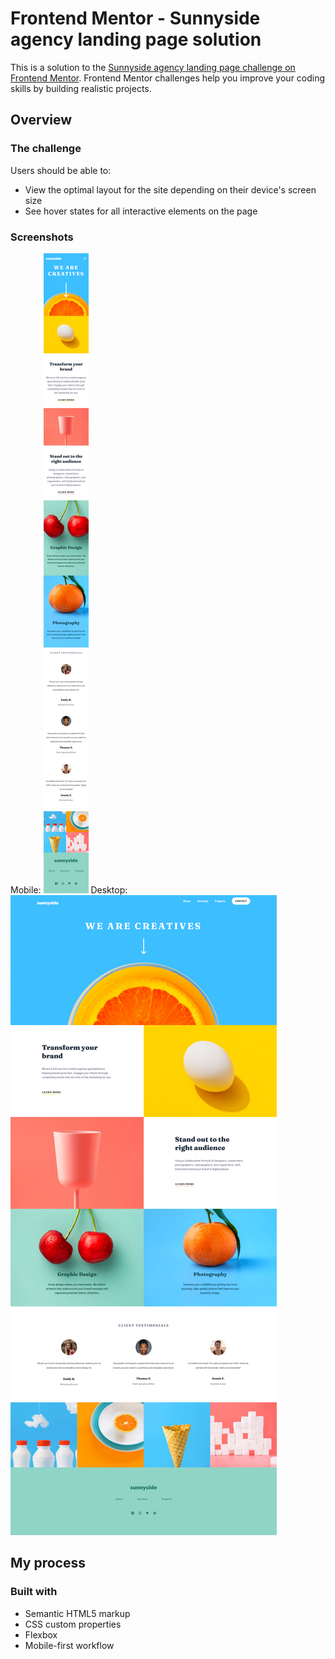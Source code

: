 # Frontend Mentor - Sunnyside agency landing page solution

This is a solution to the [Sunnyside agency landing page challenge on Frontend Mentor](https://www.frontendmentor.io/challenges/sunnyside-agency-landing-page-7yVs3B6ef). Frontend Mentor challenges help you improve your coding skills by building realistic projects.

## Overview

### The challenge

Users should be able to:

- View the optimal layout for the site depending on their device's screen size
- See hover states for all interactive elements on the page

### Screenshots

Mobile:
![Screenshot of mobile version of my solution](mobile.png)
Desktop:
![Screenshot of desktop version of my solution](desktop.png)

## My process

### Built with

- Semantic HTML5 markup
- CSS custom properties
- Flexbox
- Mobile-first workflow
